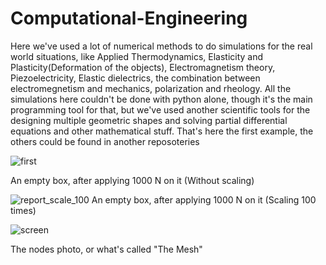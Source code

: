 # Computational-Engineering
Here we've used a lot of numerical methods to do simulations for the real world situations, like Applied Thermodynamics, Elasticity and Plasticity(Deformation of the objects), Electromagnetism theory, Piezoelectricity, Elastic dielectrics, the combination between electromegnetism and mechanics, polarization and rheology. All the simulations here couldn't be done with python alone, though it's the main programming tool for that, but we've used another scientific tools for the designing multiple geometric shapes and solving partial differential equations and other mathematical stuff. That's here the first example, the others could be found in another reposoteries

![first](https://user-images.githubusercontent.com/23018970/43492542-bda45a4a-9529-11e8-876b-853eac29ded7.png)

An empty box, after applying 1000 N on it (Without scaling)



![report_scale_100](https://user-images.githubusercontent.com/23018970/43674067-06f4c6c0-97ce-11e8-9892-14cddd9bbc4f.png)
An empty box, after applying 1000 N on it (Scaling 100 times)




![screen](https://user-images.githubusercontent.com/23018970/43492849-4aabd930-952b-11e8-9c6f-7c362ea0d9d0.png)

The nodes photo, or what's called "The Mesh"
